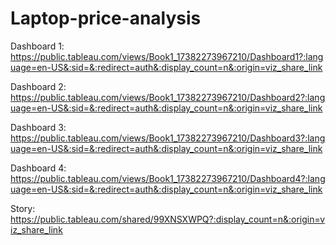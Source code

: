 # Laptop-price-analysis

Dashboard 1: https://public.tableau.com/views/Book1_17382273967210/Dashboard1?:language=en-US&:sid=&:redirect=auth&:display_count=n&:origin=viz_share_link

Dashboard 2: https://public.tableau.com/views/Book1_17382273967210/Dashboard2?:language=en-US&:sid=&:redirect=auth&:display_count=n&:origin=viz_share_link

Dashboard 3: https://public.tableau.com/views/Book1_17382273967210/Dashboard3?:language=en-US&:sid=&:redirect=auth&:display_count=n&:origin=viz_share_link

Dashboard 4: https://public.tableau.com/views/Book1_17382273967210/Dashboard4?:language=en-US&:sid=&:redirect=auth&:display_count=n&:origin=viz_share_link

Story: https://public.tableau.com/shared/99XNSXWPQ?:display_count=n&:origin=viz_share_link
